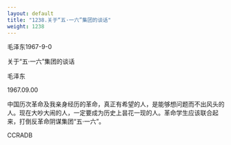 ```yaml
---
layout: default
title: "1238.关于“五·一六”集团的谈话"
weight: 1238
---
```


毛泽东1967-9-0

关于“五·一六”集团的谈话

毛泽东

1967.09.00

中国历次革命及我亲身经历的革命，真正有希望的人，是能够想问题而不出风头的人。现在大吵大闹的人，一定要成为历史上昙花一现的人。革命学生应该联合起来，打倒反革命阴谋集团“五·一六”。

CCRADB

